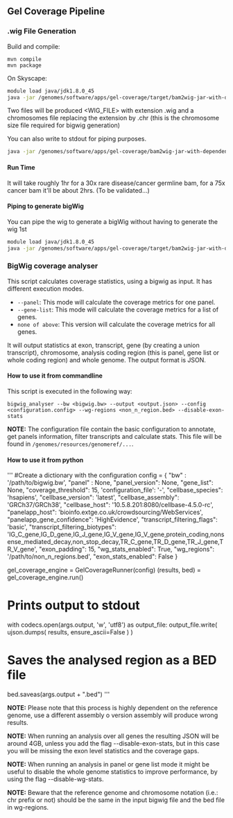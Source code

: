 ## Gel Coverage Pipeline

### .wig File Generation

Build and compile:

```
mvn compile
mvn package
```

On Skyscape:

```bash
module load java/jdk1.8.0_45
java -jar /genomes/software/apps/gel-coverage/target/bam2wig-jar-with-dependencies.jar --bam <BAM_FILE> --wig <WIG_FILE> --config <CONFIG_FILE>
```

Two files will be produced <WIG_FILE> with extension .wig and a chromosomes file replacing the extension by .chr (this is the chromosome size file required for bigwig generation)

You can also write to stdout for piping purposes.

```bash
java -jar /genomes/software/apps/gel-coverage/bam2wig-jar-with-dependencies.jar --bam <BAM_FILE> --wig - --config <CONFIG_FILE>
```

#### Run Time

It will take roughly 1hr for a 30x rare disease/cancer germline bam, for a 75x cancer bam it'll be about 2hrs. (To be validated...)

#### Piping to generate bigWig

You can pipe the wig to generate a bigWig without having to generate the wig 1st

```bash
module load java/jdk1.8.0_45
java -jar /genomes/software/apps/gel-coverage/target/bam2wig-jar-with-dependencies.jar --bam /genomes/by_date/2014-11-17/RAREP00885/LP2000275-DNA_D09/Assembly/LP2000275-DNA_D09.bam --wig - --config <CONFIG_FILE> | /accelrys/apps/gel/toolkit/bin/linux64/ucsc/wigToBigWig stdin /genomes/analysis/rare_disease/coverage/LP2000275-DNA_D09.chr /genomes/analysis/rare_disease/coverage/LP2000275-DNA_D09.bw
```

### BigWig coverage analyser

This script calculates coverage statistics, using a bigwig as input. It has different execution modes.
   * `--panel`: This mode will calculate the coverage metrics for one panel.
   * `--gene-list`: This mode will calculate the coverage metrics for a list of genes.
   * `none of above`: This version will calculate the coverage metrics for all genes.

It will output statistics at exon, transcript, gene (by creating a union transcript), chromosome, analysis coding region
(this is panel, gene list or whole coding region) and whole genome. The output format is JSON.

#### How to use it from commandline

This script is executed in the following way:

```
bigwig_analyser --bw <bigwig.bw> --output <output.json> --config <configuration.config> --wg-regions <non_n_region.bed> --disable-exon-stats
```

**NOTE:** The configuration file contain the basic configuration to annotate, get panels information, filter transcripts and calculate stats.
This file will be found in `/genomes/resources/genomeref/...`.


#### How to use it from python


'''
#Create a dictionary with the configuration
config = {
    "bw" : '/path/to/bigwig.bw',
    "panel" : None,
    "panel_version": None,
    "gene_list": None,
    "coverage_threshold": 15,
    'configuration_file': '-',
    "cellbase_species": 'hsapiens',
    "cellbase_version": 'latest',
    "cellbase_assembly": 'GRCh37/GRCh38',
    "cellbase_host": '10.5.8.201:8080/cellbase-4.5.0-rc',
    "panelapp_host": 'bioinfo.extge.co.uk/crowdsourcing/WebServices',
    "panelapp_gene_confidence": 'HighEvidence',
    "transcript_filtering_flags": 'basic',
    "transcript_filtering_biotypes": 'IG_C_gene,IG_D_gene,IG_J_gene,IG_V_gene,IG_V_gene,protein_coding,nonsense_mediated_decay,non_stop_decay,TR_C_gene,TR_D_gene,TR_J_gene,TR_V_gene',
    "exon_padding": 15,
    "wg_stats_enabled": True,
    "wg_regions": '/path/to/non_n_regions.bed',
    "exon_stats_enabled": False
}

gel_coverage_engine = GelCoverageRunner(config)
(results, bed) = gel_coverage_engine.run()
# Prints output to stdout
with codecs.open(args.output, 'w', 'utf8') as output_file:
    output_file.write(
        ujson.dumps(
            results,
            ensure_ascii=False
        )
    )
# Saves the analysed region as a BED file
bed.saveas(args.output + ".bed")
'''



**NOTE:** Please note that this process is highly dependent on the reference genome, use a different assembly o version assembly will produce wrong results.

**NOTE:** When running an analysis over all genes the resulting JSON will be around 4GB, unless you add the flag --disable-exon-stats,
but in this case you will be missing the exon level statistics and the coverage gaps.

**NOTE:** When running an analysis in panel or gene list mode it might be useful to disable the whole genome statistics to improve performance, by using the flag --disable-wg-stats.

**NOTE:** Beware that the reference genome and chromosome notation (i.e.: chr prefix or not) should be the same in the input bigwig file and the bed file in wg-regions.



